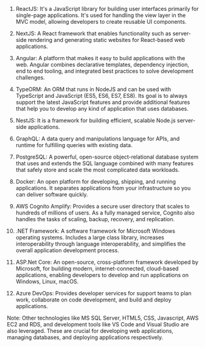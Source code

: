 1. ReactJS: It's a JavaScript library for building user interfaces primarily for single-page applications. It's used for handling the view layer in the MVC model, allowing developers to create reusable UI components.

2. NextJS: A React framework that enables functionality such as server-side rendering and generating static websites for React-based web applications.

3. Angular: A platform that makes it easy to build applications with the web. Angular combines declarative templates, dependency injection, end to end tooling, and integrated best practices to solve development challenges.

4. TypeORM: An ORM that runs in NodeJS and can be used with TypeScript and JavaScript (ES5, ES6, ES7, ES8). Its goal is to always support the latest JavaScript features and provide additional features that help you to develop any kind of application that uses databases.

5. NestJS: It is a framework for building efficient, scalable Node.js server-side applications.

6. GraphQL: A data query and manipulations language for APIs, and runtime for fulfilling queries with existing data.

7. PostgreSQL: A powerful, open-source object-relational database system that uses and extends the SQL language combined with many features that safely store and scale the most complicated data workloads.

8. Docker: An open platform for developing, shipping, and running applications. It separates applications from your infrastructure so you can deliver software quickly. 

9. AWS Cognito Amplify: Provides a secure user directory that scales to hundreds of millions of users. As a fully managed service, Cognito also handles the tasks of scaling, backup, recovery, and replication.

10. .NET Framework: A software framework for Microsoft Windows operating systems. Includes a large class library, increases interoperability through language interoperability, and simplifies the overall application development process.

11. ASP.Net Core: An open-source, cross-platform framework developed by Microsoft, for building modern, internet-connected, cloud-based applications, enabling developers to develop and run applications on Windows, Linux, macOS.

12. Azure DevOps: Provides developer services for support teams to plan work, collaborate on code development, and build and deploy applications.

Note: Other technologies like MS SQL Server, HTML5, CSS, Javascript, AWS EC2 and RDS, and development tools like VS Code and Visual Studio are also leveraged. These are crucial for developing web applications, managing databases, and deploying applications respectively.